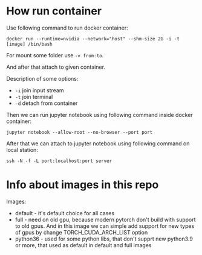 # How run container

Use following command to run docker container:
```
docker run --runtime=nvidia --network="host" --shm-size 2G -i -t [image] /bin/bash
```
For mount some folder use `-v from:to`.

And after that attach to given container.

Description of some options:

- `-i` join input stream
- `-t` join terminal
- `-d` detach from container

Then we can run jupyter notebook using following command inside docker container:
```
jupyter notebook --allow-root --no-browser --port port
```

After that we can attach to jupyter notebook using following command on local station:
```
ssh -N -f -L port:localhost:port server
```

# Info about images in this repo

Images:

- default - it's default choice for all cases
- full - need on old gpu, because modern pytorch don't build with support to old gpus. And in this image we can simple add support for new types of gpus by change TORCH_CUDA_ARCH_LIST option
- python36 - used for some python libs, that don't supprt new python3.9 or more, that used as default in default and full images
